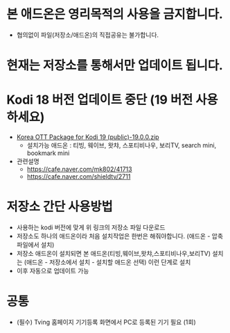 # 본 애드온은 영리목적의 사용을 금지합니다.
  - 협의없이 파일(저장소/애드온)의 직접공유는 불가합니다.
  


# 현재는 저장소를 통해서만 업데이트 됩니다.
# Kodi 18 버전 업데이트 중단 (19 버전 사용하세요)
* [Korea OTT Package for Kodi 19 (public)-19.0.0.zip](https://github.com/kym1088/repository_public/raw/master/repository.nightrain_v19_public.zip)
   - 설치가능 애드온 : 티빙, 웨이브, 왓챠, 스포티비나우, 보리TV, search mini, bookmark mini
* 관련설명
   - https://cafe.naver.com/mk802/41713
   - https://cafe.naver.com/shieldtv/2711


# 저장소 간단 사용방법
- 사용하는 kodi 버전에 맞게 위 링크의 저장소 파일 다운로드
- 저장소도 하나의 애드온이라 처음 설치작업은 한번은 해줘야합니다.
  (애드온 - 압축파일에서 설치) 
- 저장소 애드온이 설치되면 본 애드온(티빙,웨이브,왓챠,스포티비나우,보리TV) 설치는 
  (애드온 - 저장소에서 설치 - 설치할 애드온 선택) 이런 단계로 설치
- 이후 자동으로 업데이트 가능



# 공통
- (필수) Tving 홈페이지 기기등록 화면에서 PC로 등록된 기기 필요 (1회)


